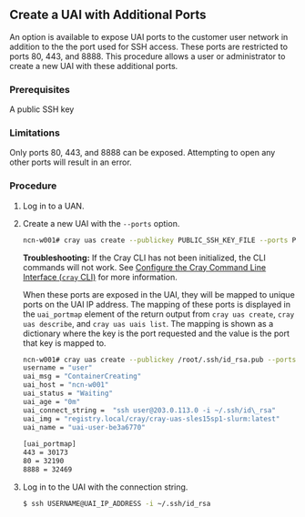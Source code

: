 
## Create a UAI with Additional Ports

An option is available to expose UAI ports to the customer user network in addition to the the port used for SSH access. These ports are restricted to ports 80, 443, and 8888. This procedure allows a user or administrator to create a new UAI with these additional ports.

### Prerequisites

A public SSH key

### Limitations

Only ports 80, 443, and 8888 can be exposed. Attempting to open any other ports will result in an error.

### Procedure

1.  Log in to a UAN.

2.  Create a new UAI with the `--ports` option.

    ```bash
    ncn-w001# cray uas create --publickey PUBLIC_SSH_KEY_FILE --ports PORT_LIST
    ```

    **Troubleshooting:** If the Cray CLI has not been initialized, the CLI commands will not work. See [Configure the Cray Command Line Interface (`cray` CLI)](../configure_cray_cli.md) for more information.

    When these ports are exposed in the UAI, they will be mapped to unique ports on the UAI IP address. The mapping of these ports is displayed in the `uai_portmap` element of the return output from `cray uas create`, `cray uas describe`, and `cray uas uais list`. The mapping is shown as a dictionary where the key is the port requested and the value is the port that key is mapped to.

    ```bash
    ncn-w001# cray uas create --publickey /root/.ssh/id_rsa.pub --ports 80,443
    username = "user"
    uai_msg = "ContainerCreating"
    uai_host = "ncn-w001"
    uai_status = "Waiting"
    uai_age = "0m"
    uai_connect_string =  "ssh user@203.0.113.0 -i ~/.ssh/id\_rsa"
    uai_img = "registry.local/cray/cray-uas-sles15sp1-slurm:latest"
    uai_name = "uai-user-be3a6770"
       
    [uai_portmap]
    443 = 30173
    80 = 32190
    8888 = 32469 
    ```

3.  Log in to the UAI with the connection string.

    ```bash
    $ ssh USERNAME@UAI_IP_ADDRESS -i ~/.ssh/id_rsa
    ```


